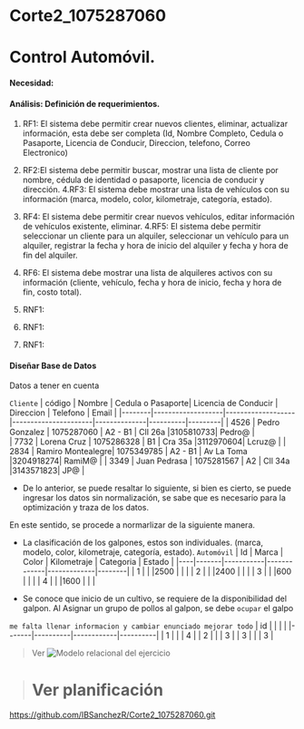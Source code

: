 # Corte2_1075287060
# Control Automóvil. 

#### Necesidad:  


#### Análisis: Definición de requerimientos. 

1. RF1: El sistema debe permitir crear nuevos clientes, eliminar, actualizar información, esta debe ser completa (Id, Nombre Completo, Cedula o Pasaporte, Licencia de Conducir, Direccion, telefono, Correo Electronico) 
2. RF2:El sistema debe permitir buscar,  mostrar una lista de cliente por nombre, cédula de identidad o pasaporte, licencia de conducir y dirección.
4.RF3: El sistema debe mostrar una lista de vehículos con su información (marca, modelo, color, kilometraje, categoría, estado).
3. RF4: El sistema debe permitir crear nuevos vehículos, editar información de vehículos existente,  eliminar.
4.RF5: El sistema debe permitir seleccionar un cliente para un alquiler, seleccionar un vehículo para un alquiler,  registrar la fecha y hora de inicio del alquiler y fecha y hora de fin del alquiler.
5. RF6: El sistema debe mostrar una lista de alquileres activos con su información (cliente, vehículo, fecha y hora de inicio, fecha y hora de fin, costo total).


1. RNF1: 
2. RNF1: 
3. RNF1: 

#### Diseñar Base de Datos
Datos a tener en cuenta

`Cliente`
| código | Nombre            | Cedula o Pasaporte| Licencia de Conducir |  Direccion   | Telefono | Email   |
|--------|-------------------|-------------------|----------------------|--------------|----------|---------|
|  4526  | Pedro Gonzalez    |     1075287060    |     A2 - B1          |     Cll 26a  |3105810733|  Pedro@ |  
|  7732  | Lorena Cruz       |     1075286328    |        B1            |     Cra 35a  |3112970604|  Lcruz@ |
|  2834  | Ramiro Montealegre|     1075349785    |     A2 - B1          |   Av La Toma |3204918274|  RamiM@ |
|  3349  | Juan Pedrasa      |     1075281567    |        A2            |     Cll 34a  |3143571823|   JP@   |

* De lo anterior, se puede resaltar lo siguiente, si bien es cierto, se puede ingresar los datos sin normalización, se sabe que es necesario para la optimización y traza de los datos. 

En este sentido, se procede a normarlizar de la siguiente manera. 

* La clasificación de los galpones, estos son individuales. 
(marca, modelo, color, kilometraje, categoría, estado).
`Automóvil`
| Id | Marca |   Color   | Kilometraje |  Categoria  | Estado |
|----|-------|-----------|-------------|-------------|--------|
|  1 |       |           |2500         |             |        |
|  2 |       |           |2400         |             |        |
|  3 |       |           |600          |             |        |
|  4 |       |           |1600         |             |        |

* Se conoce que inicio de un cultivo, se requiere de la disponibilidad del galpon. Al Asignar un grupo de pollos al galpon, se debe `ocupar` el galpo  

`me falta llenar informacion y cambiar enunciado mejorar todo`
| id    |          |            |          | 
|-------|----------|------------|----------|
|   1   |          |            |   4      |
|   2   |          |            |   3      |
|   3   |          |            |   3      |


> Ver
![Modelo relacional del ejercicio](bd/MR.png)

># Ver planificación 
 https://github.com/IBSanchezR/Corte2_1075287060.git